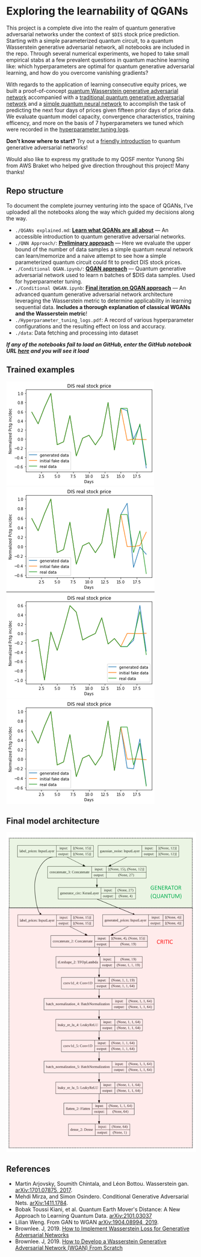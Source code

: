 # Exploring the learnability of QGANs
This project is a complete dive into the realm of quantum generative adversarial networks under the context of `$DIS` stock price prediction. Starting with a simple parameterized quantum circuit, to a quantum Wasserstein generative adversarial network, all notebooks are included in the repo. Through several numerical experiments, we hoped to take small empirical stabs at a few prevalent questions in quantum machine learning like: which hyperparameters are optimal for quantum generative adversarial learning, and how do you overcome vanishing gradients? 

With regards to the application of learning consecutive equity prices, we built a proof-of-concept [quantum Wasserstein generative adversarial network](https://github.com/Sinestro38/qosf-qgan/blob/main/Conditional%20QWGAN.ipynb) accompanied with a [traditional quantum generative adversarial network](https://github.com/Sinestro38/qosf-qgan/blob/main/Conditional%20QGAN.ipynb) and a [simple quantum neural network](https://github.com/Sinestro38/qosf-qgan/tree/main/QNN%20Approach) to accomplish the task of predicting the next four days of prices given fifteen prior days of price data. We evaluate quantum model capacity, convergence characteristics, training efficency, and more on the basis of 7 hyperparameters we tuned which were recorded in the [hyperparameter tuning logs](https://github.com/Sinestro38/qosf-qgan/blob/main/Hyperparameter_tuning_logs.pdf).

**Don't know where to start?** Try out a [friendly introduction](https://github.com/Sinestro38/qosf-qgan/blob/main/QGANs%20Explained.md) to quantum generative adversarial networks!

Would also like to express my gratitude to my QOSF mentor Yunong Shi from AWS Braket who helped give direction throughout this project! Many thanks!


## Repo structure
To document the complete journey venturing into the space of QGANs, I've uploaded all the notebooks along the way which guided my decisions along the way.

- `./QGANs explained.md`: [**Learn what QGANs are all about**](https://github.com/Sinestro38/qosf-qgan/blob/main/QGANs%20Explained.md) — An accessible introduction to quantum generative adversarial networks.
- `./QNN Approach/`: [**Preliminary approach**](https://github.com/Sinestro38/qosf-qgan/tree/main/QNN%20Approach) — Here we evaluate the upper bound of the number of data samples a simple quantum neural network can learn/memorize and a naive attempt to see how a simple parameterized quantum circuit could fit to predict DIS stock prices.
- `./Conditional QGAN.ipynb/`: [**QGAN approach**](https://github.com/Sinestro38/qosf-qgan/blob/main/Conditional%20QGAN.ipynb) — Quantum generative adversarial network used to learn n batches of $DIS data samples. Used for hyperparameter tuning.
- `./Conditional QWGAN.ipynb`: [**Final iteration on QGAN approach**](https://nbviewer.jupyter.org/github/Sinestro38/qosf-qgan/blob/main/Conditional%20QWGAN.ipynb) — An advanced quantum generative adversarial network architecture leveraging the Wasserstein metric to determine applicability in learning sequential data. **Includes a thorough explanation of classical WGANs and the Wasserstein metric**!
- `./Hyperparameter_tuning_logs.pdf`: A record of various hyperparameter configurations and the resulting effect on loss and accuracy.
- `./data`: Data fetching and processing into dataset

**_If any of the notebooks fail to load on GitHub, enter the GitHub notebook URL [here](https://nbviewer.jupyter.org/) and you will see it load_**

## Trained examples
![](./images/qgan_ex_1.png)
![](./images/qgan_ex_2.png)
![](./images/qgan_ex_3.png)
![](./images/qgan_ex_4.png)

## Final model architecture
![](./images/qwgan_model_graph.png)

## References
- Martin Arjovsky, Soumith Chintala, and Léon Bottou. Wasserstein gan. [arXiv:1701.07875, 2017](https://arxiv.org/abs/1701.07875).
- Mehdi Mirza, and Simon Osindero. Conditional Generative Adversarial Nets. [arXiv:1411.1784](https://arxiv.org/abs/1411.1784).
- Bobak Toussi Kiani, et al. Quantum Earth Mover's Distance: A New Approach to Learning Quantum Data. [arXiv:2101.03037](https://arxiv.org/abs/2101.03037)
- Lilian Weng. From GAN to WGAN [arXiv:1904.08994, 2019](https://arxiv.org/pdf/1904.08994.pdf).
- Brownlee. J, 2019. [How to Implement Wasserstein Loss for Generative Adversarial Networks](https://machinelearningmastery.com/how-to-implement-wasserstein-loss-for-generative-adversarial-networks/)
- Brownlee. J, 2019. [How to Develop a Wasserstein Generative Adversarial Network (WGAN) From Scratch](https://machinelearningmastery.com/how-to-code-a-wasserstein-generative-adversarial-network-wgan-from-scratch/)
